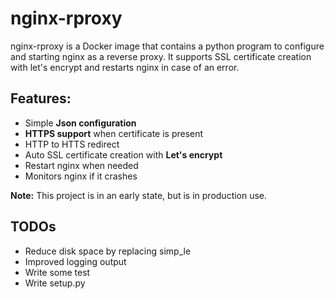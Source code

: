 # nginx-rproxy
nginx-rproxy is a Docker image that contains a python program to configure and starting nginx as a reverse proxy.
It supports SSL certificate creation with let's encrypt and restarts nginx in case of an error.

## Features:

* Simple **Json configuration**
* **HTTPS support** when certificate is present
* HTTP to HTTS redirect
* Auto SSL certificate creation with **Let's encrypt**
* Restart nginx when needed
* Monitors nginx if it crashes


**Note:** This project is in an early state, but is in production use.

## TODOs

* Reduce disk space by replacing simp_le
* Improved logging output
* Write some test
* Write setup.py
